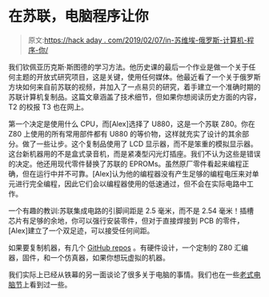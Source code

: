 # 在苏联，电脑程序让你

> 原文:[https://hack aday . com/2019/02/07/in-苏维埃-俄罗斯-计算机-程序-你/](https://hackaday.com/2019/02/07/in-soviet-russia-computer-programs-you/)

我们钦佩亚历克斯·斯图德的学习方法。他历史课的最后一个作业是做一个关于任何主题的开放式研究项目，这是关键，使用任何媒体。他最近看了一个关于俄罗斯方块如何来自前苏联的视频，并加入了一点易贝的研究，着手建立一个准确时期的苏联计算机复制品。这篇文章涵盖了技术细节，但如果你想阅读历史方面的内容，T2 的校报 T3 也在网上。

第一个决定是使用什么 CPU，而[Alex]选择了 U880，这是一个苏联 Z80。你在 Z80 上使用的所有常用部件都有 U880 的等价物，这样就充实了设计的其余部分。做了一些让步。这个复制品使用了 LCD 显示器，而不是笨重的模拟显示器。这台新机器用的不是盒式录音机，而是紧凑型闪光灯插座。我们不认为这些是错误的决定。他还用现代零件替换了苏联的 EPROMs。虽然原厂零件看起来编程正确，但在运行中并不可靠。[Alex]认为他的编程器没有产生足够的编程电压来对单元进行完全编程，因此它们会以编程器使用的低速通过，但不会在实际电路中工作。

一个有趣的教训:苏联集成电路的引脚间距是 2.5 毫米，而不是 2.54 毫米！插槽芯片有足够的余地，你可以强行安装零件，但对于直接焊接到 PCB 的零件，[Alex]建立了一个双足迹，可以接受任何间距。

如果要复制机器，有几个 [GitHub repos](https://github.com/thatoddmailbox/computer) 。有硬件设计，一个定制的 Z80 汇编器，固件，和一个仿真器，如果你想玩虚拟的机器。

我们实际上已经从铁幕的另一面谈论了很多关于电脑的事情。我们也在一些[老式电脑节](https://hackaday.com/2015/05/02/vintage-computer-festival-europa-16-0-the-hackaday-report/)上看到过一些。